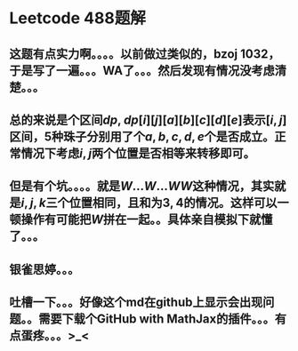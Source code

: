# Leetcode 488题解

## 这题有点实力啊。。。。以前做过类似的，bzoj 1032，于是写了一遍。。。WA了。。。然后发现有情况没考虑清楚。。。

## 总的来说是个区间$dp$, $dp[i][j][a][b][c][d][e]$表示$[i, j]$区间，5种珠子分别用了个$a, b, c, d, e$个是否成立。正常情况下考虑$i, j$两个位置是否相等来转移即可。

## 但是有个坑。。。。就是$W...W...WW$这种情况，其实就是$i, j, k$三个位置相同，且和为$3, 4$的情况。这样可以一顿操作有可能把$W$拼在一起。。具体亲自模拟下就懂了。。。

## 银雀思婷。。。
## 吐槽一下。。。好像这个md在github上显示会出现问题。。需要下载个GitHub with MathJax的插件。。。有点蛋疼。。。>_<
